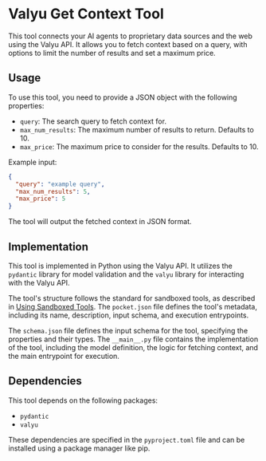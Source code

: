 # Valyu Get Context Tool

This tool connects your AI agents to proprietary data sources and the web using the Valyu API. It allows you to fetch context based on a query, with options to limit the number of results and set a maximum price.

## Usage

To use this tool, you need to provide a JSON object with the following properties:

* `query`: The search query to fetch context for.
* `max_num_results`: The maximum number of results to return. Defaults to 10.
* `max_price`: The maximum price to consider for the results. Defaults to 10.

Example input:
```json
{
  "query": "example query",
  "max_num_results": 5,
  "max_price": 5
}
```

The tool will output the fetched context in JSON format.

## Implementation

This tool is implemented in Python using the Valyu API. It utilizes the `pydantic` library for model validation and the `valyu` library for interacting with the Valyu API.

The tool's structure follows the standard for sandboxed tools, as described in [Using Sandboxed Tools](https://github.com/vessl-ai/hyperpocket/tree/main/docs/hyperpocket/tools/using-sandboxed-tools.md). The `pocket.json` file defines the tool's metadata, including its name, description, input schema, and execution entrypoints.

The `schema.json` file defines the input schema for the tool, specifying the properties and their types. The `__main__.py` file contains the implementation of the tool, including the model definition, the logic for fetching context, and the main entrypoint for execution.

## Dependencies

This tool depends on the following packages:

* `pydantic`
* `valyu`

These dependencies are specified in the `pyproject.toml` file and can be installed using a package manager like pip.
